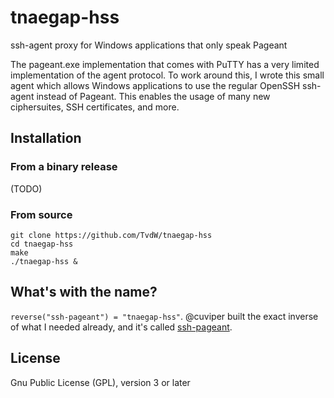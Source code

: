 # tnaegap-hss
ssh-agent proxy for Windows applications that only speak Pageant

The pageant.exe implementation that comes with PuTTY has a very limited implementation of the agent protocol. To work around this, I wrote this small agent which allows Windows applications to use the regular OpenSSH ssh-agent instead of Pageant. This enables the usage of many new ciphersuites, SSH certificates, and more.

## Installation

### From a binary release

(TODO)

### From source

    git clone https://github.com/TvdW/tnaegap-hss
    cd tnaegap-hss
    make
    ./tnaegap-hss &

## What's with the name?

`reverse("ssh-pageant") = "tnaegap-hss"`. @cuviper built the exact inverse of what I needed already, and it's called [ssh-pageant](https://github.com/cuviper/ssh-pageant). 

## License

Gnu Public License (GPL), version 3 or later
